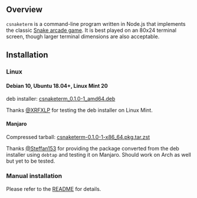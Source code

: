 ## Overview

`csnaketerm` is a command-line program written in Node.js that implements the classic [Snake arcade game](https://en.wikipedia.org/wiki/Snake_%28video_game_genre%29). It is best played on an 80x24 terminal screen, though larger terminal dimensions are also acceptable.

## Installation

### Linux

#### Debian 10, Ubuntu 18.04+, Linux Mint 20

deb installer: [csnaketerm_0.1.0-1_amd64.deb](./csnaketerm_0.1.0-1_amd64.deb)

Thanks [@XRFXLP](https://github.com/XRFXLP) for testing the deb installer on Linux Mint.

#### Manjaro

Compressed tarball: [csnaketerm-0.1.0-1-x86_64.pkg.tar.zst](./csnaketerm-0.1.0-1-x86_64.pkg.tar.zst)

Thanks [@Steffan153](https://github.com/Steffan153) for providing the package converted from the deb installer using `debtap` and testing it on Manjaro. Should work on Arch as well but yet to be tested.

### Manual installation

Please refer to the [README](https://github.com/DonaldKellett/csnaketerm/blob/main/README.md) for details.
